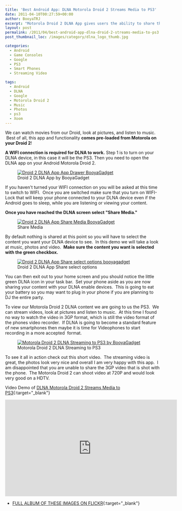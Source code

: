 ```yaml
---
title: 'Best Android App: DLNA Motorola Droid 2 Streams Media to PS3'
date: 2011-04-10T00:27:59+00:00
author: BooyaTRJ
excerpt: "Motorola Droid 2 DLNA App gives users the ability to share their content using DLNA to any support device.  While certified devices should all work we will focus in this tutorial on connecting our Droid 2 to our PS3."
layout: post
permalink: /2011/04/best-android-app-dlna-droid-2-streams-media-to-ps3.html
post_thumbnail_loc: /images/category/dlna_logo_thumb.jpg

categories:
  - Android
  - Game Consoles
  - Google
  - PS3
  - Smart Phones
  - Streaming Video

tags:
  - Android
  - DLNA
  - Google
  - Motorola Droid 2
  - Music
  - Photos
  - ps3
  - Xoom
---
```

We can watch movies from our Droid, look at pictures, and listen to music.  Best of all, this app and functionality <strong>comes pre-loaded from Motorola on your Droid 2</strong>!

**A WIFI connection is required for DLNA to work.** 
Step 1 is to turn on your DLNA device, in this case it will be the PS3. Then you need to open the DLNA app on your Android Motorola Droid 2.
<figure>
	<a href="{{ site.cdn-url }}/wp-content/uploads/2011/04/droid-2-dlna-app-booya.jpg">
    <img src="{{ site.cdn-url }}/wp-content/uploads/2011/04/droid-2-dlna-app-booya-400.jpg" 
         alt="Droid 2 DLNA App App Drawer BooyaGadget" title="Droid 2 DLNA App by BooyaGadget"></a>
	<figcaption>Droid 2 DLNA App by BooyaGadget</figcaption>
</figure>

If you haven't turned your WIFI connection on you will be asked at this time to switch to WIFI.  Once you are switched make sure that you turn on WIFI-Lock that will keep your phone connected to your DLNA device even if the Android goes to sleep, while you are listening or viewing your content.

**Once you have reached the DLNA screen select "Share Media."**
<figure>
	<a href="{{ site.cdn-url }}/wp-content/uploads/2011/04/droid-2-dlna-app-share-media-booya.jpg">
    <img src="{{ site.cdn-url }}/wp-content/uploads/2011/04/droid-2-dlna-app-share-media-booya-400.jpg" 
         alt="Droid 2 DLNA App Share Media BooyaGadget" title="Share Media"></a>
	<figcaption>Share Media</figcaption>
</figure>

By default nothing is shared at this point so you will have to select the content you want your DLNA device to see.  In this demo we will take a look at music, photos and video.  **Make sure the content you want is selected with the green checkbox.**
<figure>
	<a href="{{ site.cdn-url }}/wp-content/uploads/2011/04/droid-2-dlna-app-select-shared-booya.jpg">
    <img src="{{ site.cdn-url }}/wp-content/uploads/2011/04/droid-2-dlna-app-select-shared-booya-400.jpg" 
         alt="Droid 2 DLNA App Share select options booyagadget" title="Droid 2 DLNA App Share select options"></a>
	<figcaption>Droid 2 DLNA App Share select options</figcaption>
</figure>

You can then exit out to your home screen and you should notice the little green DLNA icon in your task bar.  Set your phone aside as you are now sharing your content with your DLNA enable devices.  This is going to eat your battery so you may want to plug in your phone if you are planning to DJ the entire party.

To view our Motorola Droid 2 DLNA content we are going to us the PS3.  We can stream videos, look at pictures and listen to music.  At this time I found no way to watch the video in 3GP format, which is still the video format of the phones video recorder.  If DLNA is going to become a standard feature of new smartphones then maybe it is time for Videophones to start recording in a more accepted  format.
<figure>
	<a href="{{ site.cdn-url }}/wp-content/uploads/2011/04/motorola-droid-2-dlna-streaming-to-ps3-booya.jpg">
    <img src="{{ site.cdn-url }}/wp-content/uploads/2011/04/motorola-droid-2-dlna-streaming-to-ps3-booya-640.jpg" 
         alt="Motorola Droid 2 DLNA Streaming to PS3 by BooyaGadget" title="Motorola Droid 2 DLNA Streaming to PS3"></a>
	<figcaption>Motorola Droid 2 DLNA Streaming to PS3</figcaption>
</figure>

To see it all in action check out this short video.  The streaming video is great, the photos look very nice and overall I am very happy with this app.  I am disappointed that you are unable to share the 3GP video that is shot with the phone.  The Motorola Droid 2 can shoot video at 720P and would look very good on a HDTV.

Video Demo of [DLNA Motorola Droid 2 Streams Media to PS3](https://www.youtube.com/watch?v=AmYcYFAc9H0){:target="_blank"}
<iframe width="560" height="315" src="https://www.youtube.com/embed/AmYcYFAc9H0" frameborder="0" allowfullscreen></iframe>

* [FULL ALBUM OF THESE IMAGES ON FLICKR](https://www.flickr.com/photos/booyagadget/albums/72157626339936155){:target="_blank"}